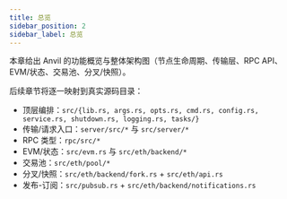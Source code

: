 ```yaml
---
title: 总览
sidebar_position: 2
sidebar_label: 总览
---
```


本章给出 Anvil 的功能概览与整体架构图（节点生命周期、传输层、RPC API、EVM/状态、交易池、分叉/快照）。

后续章节将逐一映射到真实源码目录：
- 顶层编排：`src/{lib.rs, args.rs, opts.rs, cmd.rs, config.rs, service.rs, shutdown.rs, logging.rs, tasks/}`
- 传输/请求入口：`server/src/*` 与 `src/server/*`
- RPC 类型：`rpc/src/*`
- EVM/状态：`src/evm.rs` 与 `src/eth/backend/*`
- 交易池：`src/eth/pool/*`
- 分叉/快照：`src/eth/backend/fork.rs` + `src/eth/api.rs`
- 发布-订阅：`src/pubsub.rs` + `src/eth/backend/notifications.rs`
